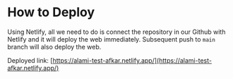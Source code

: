 # How to Deploy

Using Netlify, all we need to do is connect the repository in our Github with Netlify and it will deploy the web immediately. Subsequent push to `main` branch will also deploy the web.

Deployed link: [https://alami-test-afkar.netlify.app/](https://alami-test-afkar.netlify.app/)